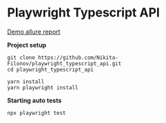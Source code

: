 # Playwright Typescript API

[Demo allure report](https://nikita-filonov.github.io/playwright_typescript/)

**Project setup**

```
git clone https://github.com/Nikita-Filonov/playwright_typescript_api.git
cd playwright_typescript_api

yarn install
yarn playwright install
```

**Starting auto tests**

```
npx playwright test
```
